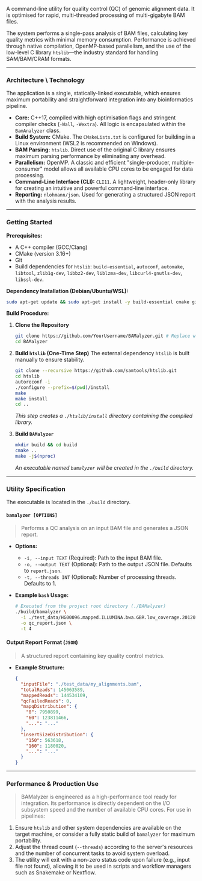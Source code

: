 
A сommand-line utility for quality control (QC) of genomic alignment data. It is optimised for rapid, multi-threaded processing of multi-gigabyte BAM files.

The system performs a single-pass analysis of BAM files, calculating key quality metrics with minimal memory consumption. Performance is achieved through native compilation, OpenMP-based parallelism, and the use of the low-level C library `htslib`—the industry standard for handling SAM/BAM/CRAM formats.

---

### Architecture \ Technology

The application is a single, statically-linked executable, which ensures maximum portability and straightforward integration into any bioinformatics pipeline.

*   **Core:** C++17, compiled with high optimisation flags and stringent compiler checks (`-Wall`, `-Wextra`). All logic is encapsulated within the `BamAnalyzer` class.
*   **Build System:** CMake. The `CMakeLists.txt` is configured for building in a Linux environment (WSL2 is recommended on Windows).
*   **BAM Parsing:** `htslib`. Direct use of the original C library ensures maximum parsing performance by eliminating any overhead.
*   **Parallelism:** OpenMP. A classic and efficient "single-producer, multiple-consumer" model allows all available CPU cores to be engaged for data processing.
*   **Command-Line Interface (CLI):** `CLI11`. A lightweight, header-only library for creating an intuitive and powerful command-line interface.
*   **Reporting:** `nlohmann/json`. Used for generating a structured JSON report with the analysis results.

---

### Getting Started

**Prerequisites:**
*   A C++ compiler (GCC/Clang)
*   CMake (version 3.16+)
*   Git
*   Build dependencies for `htslib`: `build-essential`, `autoconf`, `automake`, `libtool`, `zlib1g-dev`, `libbz2-dev`, `liblzma-dev`, `libcurl4-gnutls-dev`, `libssl-dev`.

**Dependency Installation (Debian/Ubuntu/WSL):**
```bash
sudo apt-get update && sudo apt-get install -y build-essential cmake git autoconf automake libtool zlib1g-dev libbz2-dev liblzma-dev libcurl4-gnutls-dev libssl-dev
```

**Build Procedure:**

1.  **Clone the Repository**
    ```bash
    git clone https://github.com/YourUsername/BAMalyzer.git # Replace with your URL
    cd BAMalyzer
    ```

2.  **Build `htslib` (One-Time Step)**
    The external dependency `htslib` is built manually to ensure stability.
    ```bash
    git clone --recursive https://github.com/samtools/htslib.git
    cd htslib
    autoreconf -i
    ./configure --prefix=$(pwd)/install
    make
    make install
    cd .. 
    ```
    *This step creates a `./htslib/install` directory containing the compiled library.*

3.  **Build `BAMalyzer`**
    ```bash
    mkdir build && cd build
    cmake ..
    make -j$(nproc)
    ```
    *An executable named `bamalyzer` will be created in the `./build` directory.*

---

### Utility Specification

The executable is located in the `./build` directory.

#### `bamalyzer [OPTIONS]`
> Performs a QC analysis on an input BAM file and generates a JSON report.

*   **Options:**
    *   `-i, --input TEXT` (Required): Path to the input BAM file.
    *   `-o, --output TEXT` (Optional): Path to the output JSON file. Defaults to `report.json`.
    *   `-t, --threads INT` (Optional): Number of processing threads. Defaults to 1.

*   **Example `bash` Usage:**
    ```bash
    # Executed from the project root directory (./BAMalyzer)
    ./build/bamalyzer \
      -i ./test_data/HG00096.mapped.ILLUMINA.bwa.GBR.low_coverage.20120522.bam \
      -o qc_report.json \
      -t 4
    ```

#### Output Report Format (`JSON`)
> A structured report containing key quality control metrics.

*   **Example Structure:**
    ```json
    {
      "inputFile": "./test_data/my_alignments.bam",
      "totalReads": 145063589,
      "mappedReads": 144534109,
      "qcFailedReads": 0,
      "mapqDistribution": {
        "0": 7950899,
        "60": 123811466,
        "...": "..."
      },
      "insertSizeDistribution": {
        "150": 563618,
        "160": 1180020,
        "...": "..."
      }
    }
    ```

---

### Performance & Production Use

> BAMalyzer is engineered as a high-performance tool ready for integration. Its performance is directly dependent on the I/O subsystem speed and the number of available CPU cores.
For use in pipelines:
1.   Ensure `htslib` and other system dependencies are available on the target machine, or consider a fully static build of `bamalyzer` for maximum portability.
2.  Adjust the thread count (`--threads`) according to the server's resources and the number of concurrent tasks to avoid system overload.
3.  The utility will exit with a non-zero status code upon failure (e.g., input file not found), allowing it to be used in scripts and workflow managers such as Snakemake or Nextflow.
```
